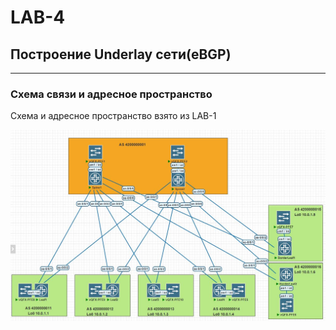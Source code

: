 # LAB-4

## Построение Underlay сети(eBGP)
---
### Схема связи и адресное пространство
Схема и адресное пространство взято из LAB-1

![img_4.png](screenshots/Lab-4.JPG)